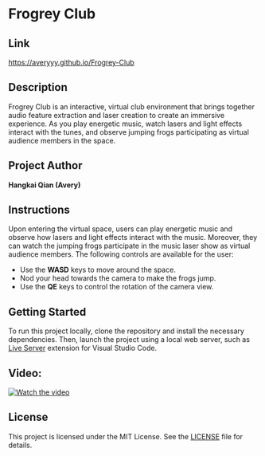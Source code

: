 # Frogrey Club

## Link

https://averyyy.github.io/Frogrey-Club

## Description

Frogrey Club is an interactive, virtual club environment that brings together audio feature extraction and laser creation to create an immersive experience. As you play energetic music, watch lasers and light effects interact with the tunes, and observe jumping frogs participating as virtual audience members in the space.

## Project Author

**Hangkai Qian (Avery)**

## Instructions

Upon entering the virtual space, users can play energetic music and observe how lasers and light effects interact with the music. Moreover, they can watch the jumping frogs participate in the music laser show as virtual audience members. The following controls are available for the user:

- Use the **WASD** keys to move around the space.
- Nod your head towards the camera to make the frogs jump.
- Use the **QE** keys to control the rotation of the camera view.

## Getting Started

To run this project locally, clone the repository and install the necessary dependencies. Then, launch the project using a local web server, such as [Live Server](https://marketplace.visualstudio.com/items?itemName=ritwickdey.LiveServer) extension for Visual Studio Code.

## Video:

[![Watch the video](https://img.youtube.com/vi/ToXtAqVjP7k/maxresdefault.jpg)](https://youtu.be/ToXtAqVjP7k)

## License

This project is licensed under the MIT License. See the [LICENSE](LICENSE) file for details.
